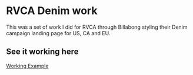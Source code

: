 # RVCA Denim work

This was a set of work I did for RVCA through Billabong styling their Denim campaign landing page for US, CA and EU.

## See it working here
<a href="https://s3.amazonaws.com/jasonsebring.com/billabong/rvca/index.html">Working Example</a>
